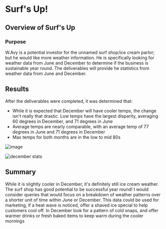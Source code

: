 # Surf's Up!

## Overview of Surf's Up

### Purpose

W.Avy is a potential investor for the unnamed surf shop/ice cream parlor; but he would like more weather information. He is specifically looking for weather data from June and December to determine if the business is sustainable year round. The deliverables will provide he statistics from weather data from June and December.


 ## Results

After the deliverables were completed, it was determined that:

* While it is expected that December will have cooler temps, the change isn't really that drastic. Low temps have the largest disparity, averaging 60 degrees in December, and 71 degrees in June
* Average temps are nearly comparable, with an average temp of 77 degrees in June and 71 degrees in December
* Max temps for both months are in the low to mid 80s

![image](https://user-images.githubusercontent.com/82191831/130393195-328b9e16-dbbd-41ee-95b9-76b74647dff8.png)

![december stats](https://user-images.githubusercontent.com/82191831/130393213-5fd94080-1ef9-4ab1-b0a9-59cf1bdb9130.jpg)



## Summary

While it is slightly cooler in December, it's definitely still ice cream weather. The surf shop has good potential to be successful year round!
I would consider queries that would focus on a breakdown of weather patterns over a shorter unit of time within June or December. This data could be used for marketing, if a heat wave is noticed, offer a shaved ice special to help customers cool off. In December look for a pattern of cold snaps, and offer warmer drinks or fresh baked items to keep warm during the cooler mornings 
